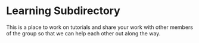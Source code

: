 # Learning Subdirectory

This is a place to work on tutorials and share your work with other members of the group so that we can help each other out along the way.
